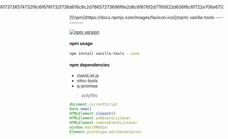
<div style="float: right">[![aplazame](https://camo.githubusercontent.com/323543b20f9dda6eaaab6d5cae1426f954a819f3/68747470733a2f2f61706c617a616d652e636f6d2f6173736574732f6c6f676f732f736d616c6c2d76657273696f6e2d6c6f676f2d7765622d636f6c6f722e706e67)](aplazame)</div>
[![npm](https://docs.npmjs.com/images/favicon.ico)](npm) vanilla-tools
-----------

[![npm version](https://badge.fury.io/js/vanilla-tools.svg)](https://www.npmjs.com/package/vanilla-tools)


#### npm usage
``` sh
npm install vanilla-tools --save
```

#### npm dependencies
- classList.js
- nitro-tools
- q-promise

> polyfills

``` js
document.currentScript
Date.now()
HTMLElement.closest()
HTMLElement.addEventListener
HTMLElement.removeEventListener
window.matchMedia
Element.prototype.matchesSelector
```

